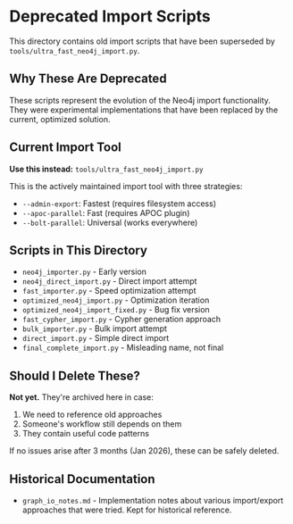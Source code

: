 # Deprecated Import Scripts

This directory contains old import scripts that have been superseded by `tools/ultra_fast_neo4j_import.py`.

## Why These Are Deprecated

These scripts represent the evolution of the Neo4j import functionality. They were experimental implementations that have been replaced by the current, optimized solution.

## Current Import Tool

**Use this instead:** `tools/ultra_fast_neo4j_import.py`

This is the actively maintained import tool with three strategies:
- `--admin-export`: Fastest (requires filesystem access)
- `--apoc-parallel`: Fast (requires APOC plugin)
- `--bolt-parallel`: Universal (works everywhere)

## Scripts in This Directory

- `neo4j_importer.py` - Early version
- `neo4j_direct_import.py` - Direct import attempt
- `fast_importer.py` - Speed optimization attempt
- `optimized_neo4j_import.py` - Optimization iteration
- `optimized_neo4j_import_fixed.py` - Bug fix version
- `fast_cypher_import.py` - Cypher generation approach
- `bulk_importer.py` - Bulk import attempt
- `direct_import.py` - Simple direct import
- `final_complete_import.py` - Misleading name, not final

## Should I Delete These?

**Not yet.** They're archived here in case:
1. We need to reference old approaches
2. Someone's workflow still depends on them
3. They contain useful code patterns

If no issues arise after 3 months (Jan 2026), these can be safely deleted.

## Historical Documentation

- `graph_io_notes.md` - Implementation notes about various import/export approaches that were tried. Kept for historical reference.
